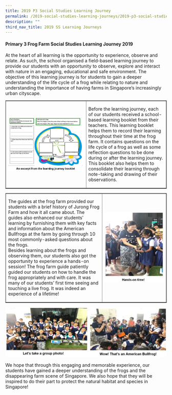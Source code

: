 ```yaml
---
title: 2019 P3 Social Studies Learning Journey
permalink: /2019-social-studies-learning-journeys/2019-p3-social-studies-learning-journey/
description: ""
third_nav_title: 2019 SS Learning Journeys
---
```

<h4><strong>Primary 3 Frog Farm Social Studies Learning Journey 2019</strong></h4>
<p>At the heart of all learning is the opportunity to experience, observe and relate. As such, the school organised a field-based learning journey to provide our students with an opportunity to observe, explore and interact with nature in an engaging, educational and safe environment. The objective of this learning journey is for students to gain a deeper understanding of the life cycle of a frog while relating to nature and understanding the importance of having farms in Singapore&rsquo;s increasingly urban cityscape.&nbsp;</p>
<table style="border-collapse: collapse; width: 100%;" border="1">
<tbody>
<tr>
<td style="width: 50%;"><img src="/images/2019p31.jpg"></td>
<td style="width: 50%;">
<p>Before the learning journey, each of our students received a school-based learning booklet from their teachers. This learning booklet helps them to record their learning throughout their time at the frog farm. It contains questions on the life cycle of a frog as well as some reflection questions to be done during or after the learning journey. This booklet also helps them to consolidate their learning through note-taking and drawing of their observations.</p>
</td>
</tr>
</tbody>
</table>
<table style="border-collapse: collapse; width: 100%;" border="1">
<tbody>
<tr>
<td style="width: 60%;">
<p>The guides at the frog farm provided our students with a brief history of Jurong Frog Farm and how it all came about. The guides also enhanced our students&rsquo; learning by furnishing them with key facts and information about the American Bullfrogs at the farm by going through 10 most commonly-asked questions about the frogs.<br />Besides learning about the frogs and observing them, our students also got the opportunity to experience a hands-on session! The frog farm guide patiently guided our students on how to handle the frog appropriately and with care. It was many of our students&rsquo; first time seeing and touching a live frog. It was indeed an experience of a lifetime!</p>
</td>
<td style="width: 40%;">
<img src="/images/2019p32.jpg">
</td>
</tr>
</tbody>
</table>
<img src="/images/2019p33.jpg">
<p>We hope that through this engaging and memorable experience, our students have gained a deeper understanding of the frogs and the disappearing farm scene of Singapore. We also hope that they will be inspired to do their part to protect the natural habitat and species in Singapore!&nbsp;</p>